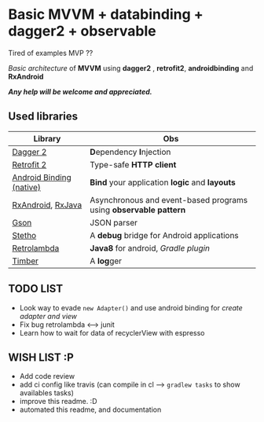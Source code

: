 # Basic **MVVM** + **databinding** + **dagger2** + **observable**

Tired of examples MVP ??

_Basic architecture_ of **MVVM** using **dagger2** , **retrofit2**, **androidbinding** and **RxAndroid**


**_Any help will be welcome and appreciated._**

## Used libraries

| Library  | Obs |
|---|---|
| [Dagger 2](http://google.github.io/dagger/)  |  **D**ependency **I**njection |
| [Retrofit 2](http://square.github.io/retrofit/) | Type-safe **HTTP client** |
| [Android Binding (native)](http://developer.android.com/intl/es/tools/data-binding/guide.html) | **Bind** your application **logic** and **layouts** |
| [RxAndroid](https://github.com/ReactiveX/RxAndroid), [RxJava](https://github.com/ReactiveX/RxJava) | Asynchronous and event-based programs using **observable pattern** |
| [Gson](https://github.com/google/gson) |JSON parser|
| [Stetho](http://facebook.github.io/stetho/) |A **debug** bridge for Android applications|
| [Retrolambda](https://github.com/evant/gradle-retrolambda) |**Java8** for android, _Gradle plugin_|
| [Timber](https://github.com/JakeWharton/timber) | A **log**ger |


## TODO LIST 
- Look way to evade `new Adapter()` and use android binding for _create adapter and view_
- Fix bug retrolambda <--> junit
- Learn how to wait for data of recyclerView with espresso

## WISH LIST :P

- Add code review
- add ci config like travis (can compile in cl --> `gradlew tasks` to show availables tasks)
- improve this readme. :D
- automated this readme, and documentation